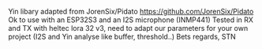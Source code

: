 Yin libary adapted from JorenSix/Pidato  https://github.com/JorenSix/Pidato
Ok to use with an ESP32S3 and an I2S microphone (INMP441)
Tested in RX and TX with heltec lora 32 v3, need to adapt our parameters for your own project (I2S and Yin analyse like buffer, threshold..)
Bets regards,
STN
